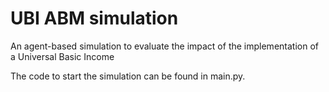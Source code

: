 # UBI ABM simulation
An agent-based simulation to evaluate the impact of the implementation of a Universal Basic Income

The code to start the simulation can be found in main.py.
